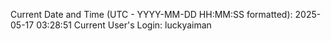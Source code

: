 Current Date and Time (UTC - YYYY-MM-DD HH:MM:SS formatted): 2025-05-17 03:28:51
Current User's Login: luckyaiman
